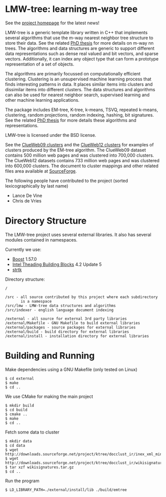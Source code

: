 LMW-tree: learning m-way tree
=============================

See the [project homepage](http://lmwtree.devries.ninja) for the latest news!

LMW-tree is a generic template library written in C++ that implements several
algorithms that use the m-way nearest neighbor tree structure to store their
data. See the related [PhD thesis](http://eprints.qut.edu.au/75862/) for more
details on m-way nn trees. The algorithms and data structures are generic to
support different data representations such as dense real valued and bit
vectors, and sparse vectors. Additionally, it can index any object type that
can form a prototype representation of a set of objects.

The algorithms are primarily focussed on computationally efficient clustering.
Clustering is an unsupervised machine learning process that finds interesting
patterns in data. It places similar items into clusters and dissimilar items
into different clusters. The data structures and algorithms can also be used
for nearest neighbor search, supervised learning and other machine learning
applications.

The package includes EM-tree, K-tree, k-means, TSVQ, repeated k-means,
clustering, random projections, random indexing, hashing, bit signatures. See
the related [PhD thesis](http://eprints.qut.edu.au/75862/) for more details
these algorithms and representations.

LMW-tree is licensed under the BSD license.

See the [ClueWeb09 clusters](http://ktree.sourceforge.net/emtree/clueweb09/)
and the [ClueWeb12 clusters](http://ktree.sourceforge.net/emtree/clueweb12/)
for examples of clusters produced by the EM-tree algorithm. The ClueWeb09
dataset contains 500 million web pages and was clustered into 700,000 clusters.
The ClueWeb12 datasets contains 733 million web pages and was clustered into
600,000 clusters. The document to cluster mappings and other related files area
available at
[SourceForge](http://sourceforge.net/projects/ktree/files/clueweb_clusters/).

The following people have contributed to the project (sorted lexicographically
by last name)
- Lance De Vine
- Chris de Vries

Directory Structure
===================

The LMW-tree project uses several external libraries. It also has several
modules contained in namespaces.

Currently we use:
- [Boost](http://www.boost.org) 1.57.0
- [Intel Theading Building Blocks](http://www.threadingbuildingblocks.org) 4.2 Update 5
- [strtk](https://code.google.com/p/strtk/)

Directory structure:

    /

    /src - all source contributed by this project where each subdirectory
           is a namespace
    /src/lmw - LMW-tree data structures and algorithms
    /src/indexer - english language document indexing

    /external - all source for external 3rd party libraries
    /external/Makefile - GNU Makefile to build external libraries
    /external/packages - source packages for external libraries
    /external/build - build directory for external libraries
    /external/install - installation directory for external libraries

Building and Running
====================

Make dependencies using a GNU Makefile (only tested on Linux)

    $ cd external
    $ make
    $ cd ..

We use CMake for making the main project

    $ mkdir build
    $ cd build
    $ cmake ..
    $ make
    $ cd ..

Fetch some data to cluster

    $ mkdir data
    $ cd data
    $ wget http://downloads.sourceforge.net/project/ktree/docclust_ir/inex_xml_mining_subset_2010.txt
    $ wget http://downloads.sourceforge.net/project/ktree/docclust_ir/wikisignatures.tar.gz
    $ tar xzf wikisignatures.tar.gz
    $ cd ..

Run the program

    $ LD_LIBRARY_PATH=./external/install/lib ./build/emtree
